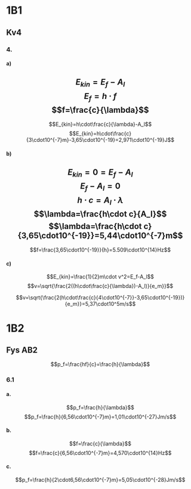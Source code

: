 # 1B1
## Kv4
### 4.
#### a)
$$E_{kin}=E_f-A_l$$
$$E_f=h\cdot f$$
$$f=\frac{c}{\lambda}$$
---
$$E_{kin}=h\cdot\frac{c}{\lambda}-A_l$$
$$E_{kin}=h\cdot\frac{c}{3\cdot10^{-7}m}-3,65\cdot10^{-19}=2,971\cdot10^{-19}J$$



#### b)
$$E_{kin}=0=E_f-A_l$$
$$E_f-A_l=0$$
$$h\cdot c=A_l\cdot \lambda$$
$$\lambda=\frac{h\cdot c}{A_l}$$
$$\lambda=\frac{h\cdot c}{3,65\cdot10^{-19}}=5,44\cdot10^{-7}m$$
---
$$f=\frac{3,65\cdot10^{-19}}{h}=5.509\cdot10^{14}Hz$$
#### c)

$$E_{kin}=\frac{1}{2}m\cdot v^2=E_f-A_l$$
$$v=\sqrt{\frac{2((h\cdot\frac{c}{\lambda})-A_l)}{e_m}}$$

$$v=\sqrt{\frac{2(h\cdot\frac{c}{4\cdot10^{-7}}-3,65\cdot10^{-19})}{e_m}}=5,37\cdot10^5m/s$$
# 1B2
## Fys AB2
$$p_f=\frac{hf}{c}=\frac{h}{\lambda}$$
### 6.1
#### a.
$$p_f=\frac{h}{\lambda}$$
$$p_f=\frac{h}{6,56\cdot10^{-7}m}=1,01\cdot10^{-27}Jm/s$$
#### b.
$$f=\frac{c}{\lambda}$$
$$f=\frac{c}{6,56\cdot10^{-7}m}=4,570\cdot10^{14}Hz$$
#### c.
$$p_f=\frac{h}{2\cdot6,56\cdot10^{-7}m}=5,05\cdot10^{-28}Jm/s$$
